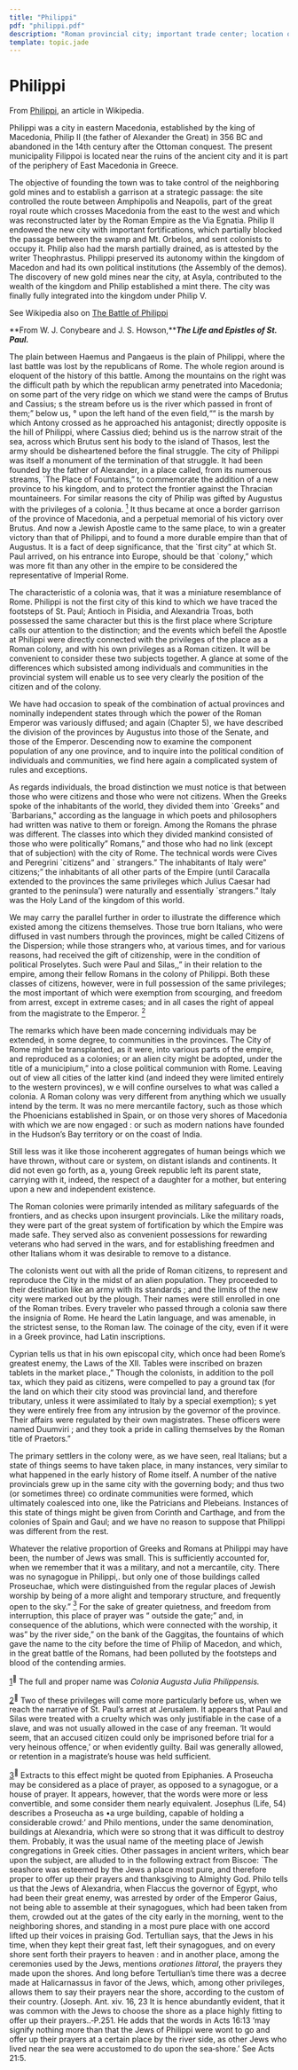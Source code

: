 ```yaml
---
title: "Philippi"
pdf: "philippi.pdf"
description: "Roman provincial city; important trade center; location of the Philippian church."
template: topic.jade
---
```



Philippi
========

From [Philippi](http://en.wikipedia.org/wiki/Philippi), an article in
Wikipedia.

Philippi was a city in eastern Macedonia, established by the king of
Macedonia, Philip II (the father of Alexander the Great) in 356 BC and
abandoned in the 14th century after the Ottoman conquest. The present
municipality Filippoi is located near the ruins of the ancient city and
it is part of the periphery of East Macedonia in Greece.

The objective of founding the town was to take control of the
neighboring gold mines and to establish a garrison at a strategic
passage: the site controlled the route between Amphipolis and Neapolis,
part of the great royal route which crosses Macedonia from the east to
the west and which was reconstructed later by the Roman Empire as the
Via Egnatia. Philip II endowed the new city with important
fortifications, which partially blocked the passage between the swamp
and Mt. Orbelos, and sent colonists to occupy it. Philip also had the
marsh partially drained, as is attested by the writer Theophrastus.
Philippi preserved its autonomy within the kingdom of Macedon and had
its own political institutions (the Assembly of the demos). The
discovery of new gold mines near the city, at Asyla, contributed to the
wealth of the kingdom and Philip established a mint there. The city was
finally fully integrated into the kingdom under Philip V.

See Wikipedia also on [The Battle of
Philippi](http://en.wikipedia.org/wiki/Battle_of_Philippi)

**From W. J. Conybeare and J. S. Howson,*****The Life and Epistles of
St. Paul.***

The plain between Haemus and Pangaeus is the plain of Philippi, where
the last battle was lost by the republicans of Rome. The whole region
around is eloquent of the history of this battle. Among the mountains on
the right was the difficult path by which the republican army penetrated
into Macedonia; on some part of the very ridge on which we stand were
the camps of Brutus and Cassius; s the stream before us is the river
which passed in front of them;” below us, ° upon the left hand of the
even field,““ is the marsh by which Antony crossed as he approached his
antagonist; directly opposite is the hill of Philippi, where Cassius
died; behind us is the narrow strait of the sea, across which Brutus
sent his body to the island of Thasos, lest the army should be
disheartened before the final struggle. The city of Philippi was itself
a monument of the termination of that struggle. It had been founded by
the father of Alexander, in a place called, from its numerous streams,
\`The Place of Fountains,” to commemorate the addition of a new province
to his kingdom, and to protect the frontier against the Thracian
mountaineers. For similar reasons the city of Philip was gifted by
Augustus with the privileges of a colonia.
[<sup>1</sup>](#sdfootnote1sym) It thus became at once a border garrison
of the province of Macedonia, and a perpetual memorial of his victory
over Brutus. And now a Jewish Apostle came to the same place, to win a
greater victory than that of Philippi, and to found a more durable
empire than that of Augustus. It is a fact of deep significance, that
the \`first city” at which St. Paul arrived, on his entrance into
Europe, should be that \`colony,” which was more fit than any other in
the empire to be considered the representative of Imperial Rome.

The characteristic of a colonia was, that it was a miniature resemblance
of Rome. Philippi is not the first city of this kind to which we have
traced the footsteps of St. Paul; Antioch in Pisidia, and Alexandria
Troas, both possessed the same character but this is the first place
where Scripture calls our attention to the distinction; and the events
which befell the Apostle at Philippi were directly connected with the
privileges of the place as a Roman colony, and with his own privileges
as a Roman citizen. It will be convenient to consider these two subjects
together. A glance at some of the differences which subsisted among
individuals and communities in the provincial system will enable us to
see very clearly the position of the citizen and of the colony.

We have had occasion to speak of the combination of actual provinces and
nominally independent states through which the power of the Roman
Emperor was variously diffused; and again (Chapter 5), we have described
the division of the provinces by Augustus into those of the Senate, and
those of the Emperor. Descending now to examine the component population
of any one province, and to inquire into the political condition of
individuals and communities, we find here again a complicated system of
rules and exceptions.

As regards individuals, the broad distinction we must notice is that
between those who were citizens and those who were not citizens. When
the Greeks spoke of the inhabitants of the world, they divided them into
\`Greeks” and \`Barbarians," according as the language in which poets
and philosophers had written was native to them or foreign. Among the
Romans the phrase was different. The classes into which they divided
mankind consisted of those who were politically” Romans,” and those who
had no link (except that of subjection) with the city of Rome. The
technical words were Cives and Peregrini \`citizens” and \` strangers.”
The inhabitants of Italy were” citizens;” the inhabitants of all other
parts of the Empire (until Caracalla extended to the provinces the same
privileges which Julius Caesar had granted to the peninsula’) were
naturally and essentially \`strangers.” Italy was the Holy Land of the
kingdom of this world.

We may carry the parallel further in order to illustrate the difference
which existed among the citizens themselves. Those true born Italians,
who were diffused in vast numbers through the provinces, might be called
Citizens of the Dispersion; while those strangers who, at various times,
and for various reasons, had received the gift of citizenship, were in
the condition of political Proselytes. Such were Paul and Silas,,” in
their relation to the empire, among their fellow Romans in the colony of
Philippi. Both these classes of citizens, however, were in full
possession of the same privileges; the most important of which were
exemption from scourging, and freedom from arrest, except in extreme
cases; and in all cases the right of appeal from the magistrate to the
Emperor. [<sup>2</sup>](#sdfootnote2sym)

The remarks which have been made concerning individuals may be extended,
in some degree, to communities in the provinces. The City of Rome might
be transplanted, as it were, into various parts of the empire, and
reproduced as a colonies; or an alien city might be adopted, under the
title of a municipium,” into a close political communion with Rome.
Leaving out of view all cities of the latter kind (and indeed they were
limited entirely to the western provinces), w e will confine ourselves
to what was called a colonia. A Roman colony was very different from
anything which we usually intend by the term. It was no mere mercantile
factory, such as those which the Phoenicians established in Spain, or on
those very shores of Macedonia with which we are now engaged : or such
as modern nations have founded in the Hudson’s Bay territory or on the
coast of India.

Still less was it like those incoherent aggregates of human beings which
we have thrown, without care or system, on distant islands and
continents. It did not even go forth, as a, young Greek republic left
its parent state, carrying with it, indeed, the respect of a daughter
for a mother, but entering upon a new and independent existence.

The Roman colonies were primarily intended as military safeguards of the
frontiers, and as checks upon insurgent provincials. Like the military
roads, they were part of the great system of fortification by which the
Empire was made safe. They served also as convenient possessions for
rewarding veterans who had served in the wars, and for establishing
freedmen and other Italians whom it was desirable to remove to a
distance.

The colonists went out with all the pride of Roman citizens, to
represent and reproduce the City in the midst of an alien population.
They proceeded to their destination like an army with its standards ;
and the limits of the new city were marked out by the plough. Their
names were still enrolled in one of the Roman tribes. Every traveler who
passed through a colonia saw there the insignia of Rome. He heard the
Latin language, and was amenable, in the strictest sense, to the Roman
law. The coinage of the city, even if it were in a Greek province, had
Latin inscriptions.

Cyprian tells us that in his own episcopal city, which once had been
Rome’s greatest enemy, the Laws of the XII. Tables were inscribed on
brazen tablets in the market place.,” Though the colonists, in addition
to the poll tax, which they paid as citizens, were compelled to pay a
ground tax (for the land on which their city stood was provincial land,
and therefore tributary, unless it were assimilated to Italy by a
special exemption); s yet they were entirely free from any intrusion by
the governor of the province. Their affairs were regulated by their own
magistrates. These officers were named Duumviri ; and they took a pride
in calling themselves by the Roman title of Praetors.”

The primary settlers in the colony were, as we have seen, real Italians;
but a state of things seems to have taken place, in many instances, very
similar to what happened in the early history of Rome itself. A number
of the native provincials grew up in the same city with the governing
body; and thus two (or sometimes three) co ordinate communities were
formed, which ultimately coalesced into one, like the Patricians and
Plebeians. Instances of this state of things might be given from Corinth
and Carthage, and from the colonies of Spain and Gaul; and we have no
reason to suppose that Philippi was different from the rest.

Whatever the relative proportion of Greeks and Romans at Philippi may
have been, the number of Jews was small. This is sufficiently accounted
for, when we remember that it was a military, and not a mercantile,
city. There was no synagogue in Philippi,. but only one of those
buildings called Proseuchae, which were distinguished from the regular
places of Jewish worship by being of a more alight and temporary
structure, and frequently open to the sky.”
[<sup>3</sup>](#sdfootnote3sym) For the sake of greater quietness, and
freedom from interruption, this place of prayer was “ outside the gate;”
and, in consequence of the ablutions, which were connected with the
worship, it was” by the river side,” on the bank of the Gaggitas, the
fountains of which gave the name to the city before the time of Philip
of Macedon, and which, in the great battle of the Romans, had been
polluted by the footsteps and blood of the contending armies.

[1](#sdfootnote1anc)<sup>****</sup> The full and proper name was
*Colonia Augusta Julia Philippensis.*

[2](#sdfootnote2anc)<sup>****</sup> Two of these privileges will come
more particularly before us, when we reach the narrative of St. Paul’s
arrest at Jerusalem. It appears that Paul and Silas were treated with a
cruelty which was only justifiable in the case of a slave, and was not
usually allowed in the case of any freeman. ‘It would seem, that an
accused citizen could only be imprisoned before trial for a very heinous
offence,’ or when evidently guilty. Bail was generally allowed, or
retention in a magistrate’s house was held sufficient.

[3](#sdfootnote3anc)<sup>****</sup> Extracts to this effect might be
quoted from Epiphanies. A Proseucha may be considered as a place of
prayer, as opposed to a synagogue, or a house of prayer. It appears,
however, that the words were more or less convertible, and some consider
them nearly equivalent. Josephus (Life, 54) describes a Proseucha as •a
urge building, capable of holding a considerable crowd:’ and Philo
mentions, under the same denomination, buildings at Alexandria, which
were so strong that it was difficult to destroy them. Probably, it was
the usual name of the meeting place of Jewish congregations in Greek
cities. Other passages in ancient writers, which bear upon the subject,
are alluded to in the following extract from Biscoe: \`The seashore was
esteemed by the Jews a place most pure, and therefore proper to offer up
their prayers and thanksgiving to Almighty God. Philo tells us that the
Jews of Alexandria, when Flaccus the governor of Egypt, who had been
their great enemy, was arrested by order of the Emperor Gaius, not being
able to assemble at their synagogues, which had been taken from them,
crowded out at the gates of the city early in the morning, went to the
neighboring shores, and standing in a most pure place with one accord
lifted up their voices in praising God. Tertullian says, that the Jews
in his time, when they kept their great fast, left their synagogues, and
on every shore sent forth their prayers to heaven : and in another
place, among the ceremonies used by the Jews, mentions *orationes
littoral*, the prayers they made upon the shores. And long before
Tertullian’s time there was a decree made at Halicarnassus in favor of
the Jews, which, among other privileges, allows them to say their
prayers near the shore, according to the custom of their country.
(Joseph. Ant. xiv. 16, 23 It is hence abundantly evident, that it was
common with the Jews to choose the shore as a place highly fitting to
offer up their prayers..‑P.251. He adds that the words in Acts 16:13
‘may signify nothing more than that the Jews of Philippi were wont to go
and offer up their prayers at a certain place by the river side, as
other Jews who lived near the sea were accustomed to do upon the
sea‑shore.’ See Acts 21:5.

